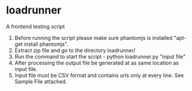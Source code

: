 # loadrunner
A frontend testing script

1. Before running the script please make sure phantomjs is installed "apt-get install phantomjs".
2. Extract zip file and go to the directory loadrunner/
3. Run the command to start the script -
	python loadrunner.py "input file" 
4. After processing the output file be generated at as same location as input file.
5. Input file must be CSV format and contains urls only at every line. See Sample File attached.




